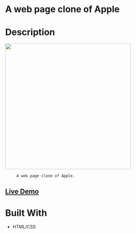 # A web page clone of Apple

# Description

[<img alt="" width="400px" src="images/example.png" />](https://samgliu.github.io/THO-css-apple-page/)

         A web page clone of Apple.

[<h2>Live Demo</h2>](https://samgliu.github.io/THO-css-apple-page/)

# Built With

-   HTML/CSS
